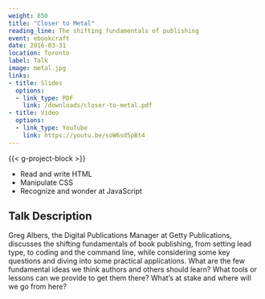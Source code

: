 ```yaml
---
weight: 850
title: "Closer to Metal"
reading_line: The shifting fundamentals of publishing
event: ebookcraft
date: 2016-03-31
location: Toronto
label: Talk
image: metal.jpg
links:
- title: Slides
  options:
  - link_type: PDF
    link: /downloads/closer-to-metal.pdf
- title: Video
  options:
  - link_type: YouTube
    link: https://youtu.be/soW6sd5pBt4
---
```


{{< g-project-block >}}

- Read and write HTML
- Manipulate CSS
- Recognize and wonder at JavaScript

## Talk Description

Greg Albers, the Digital Publications Manager at Getty Publications, discusses the shifting fundamentals of book publishing, from setting lead type, to coding and the command line, while considering some key questions and diving into some practical applications. What are the few fundamental ideas we think authors and others should learn? What tools or lessons can we provide to get them there? What’s at stake and where will we go from here?
